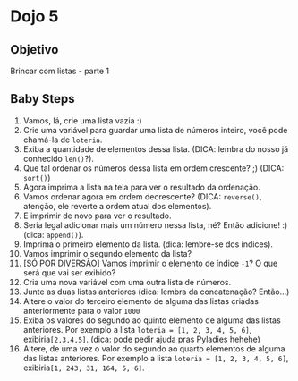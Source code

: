 # Dojo 5

## Objetivo
Brincar com listas - parte 1


## Baby Steps
1. Vamos, lá, crie uma lista vazia :)
2. Crie uma variável para guardar uma lista de números inteiro, você pode chamá-la de ```loteria```.
3. Exiba a quantidade de elementos dessa lista. (DICA: lembra do nosso já conhecido ```len()```?).
4. Que tal ordenar os números dessa lista em ordem crescente? ;) (DICA: ```sort()```)
5. Agora imprima a lista na tela para ver o resultado da ordenação. 
6. Vamos ordenar agora em ordem decrescente? (DICA: ```reverse()```, atenção, ele reverte a ordem atual dos elementos).
7. E imprimir de novo para ver o resultado.
8. Seria legal adicionar mais um número nessa lista, né? Então adicione! :) (dica: ```append()```).
9. Imprima o primeiro elemento da lista. (dica: lembre-se dos índices).
10. Vamos imprimir o segundo elemento da lista?
11. [SÓ POR DIVERSÃO] Vamos imprimir o elemento de índice ```-1```? O que será que vai ser exibido? 
12. Cria uma nova variável com uma outra lista de números.
13. Junte as duas listas anteriores (dica: lembra da concatenação? Então...) 
14. Altere o valor do terceiro elemento de alguma das listas criadas anteriormente para o valor ```1000```
15. Exiba os valores do segundo ao quinto elemento de alguma das listas anteriores. Por exemplo a lista ```loteria = [1, 2, 3, 4, 5, 6]```, exibiria```[2,3,4,5]```. (dica: pode pedir ajuda pras Pyladies hehehe)
16. Altere, de uma vez o valor do segundo ao quarto elementos de alguma das listas anteriores. Por exemplo a lista ```loteria = [1, 2, 3, 4, 5, 6]```, exibiria```[1, 243, 31, 164, 5, 6]```.